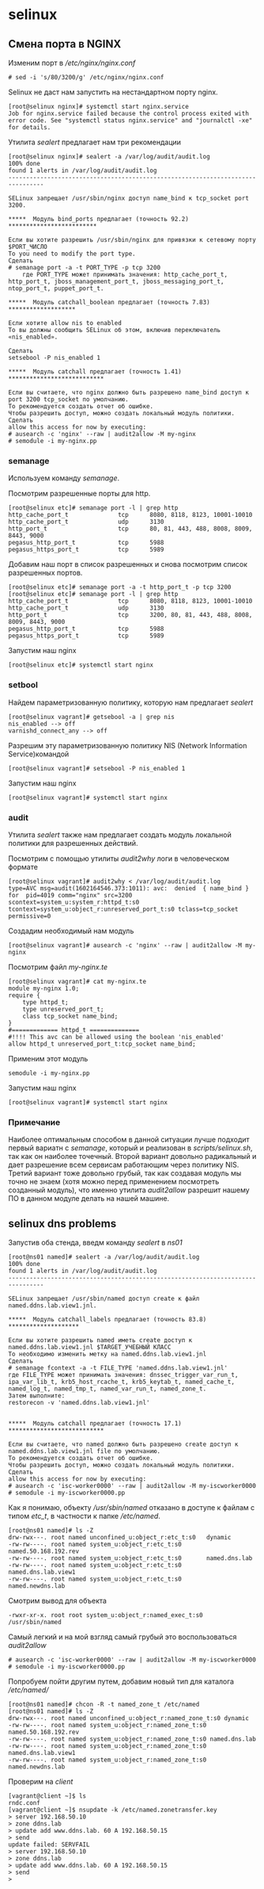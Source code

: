 # selinux

## Смена порта в NGINX
Изменим порт в */etc/nginx/nginx.conf*

	# sed -i 's/80/3200/g' /etc/nginx/nginx.conf

Selinux не даст нам запустить на нестандартном порту nginx.

	[root@selinux nginx]# systemctl start nginx.service 
	Job for nginx.service failed because the control process exited with error code. See "systemctl status nginx.service" and "journalctl -xe" for details.


Утилита *sealert* предлагает нам три рекомендации

	[root@selinux nginx]# sealert -a /var/log/audit/audit.log 
	100% done
	found 1 alerts in /var/log/audit/audit.log
	--------------------------------------------------------------------------------

	SELinux запрещает /usr/sbin/nginx доступ name_bind к tcp_socket port 3200.

	*****  Модуль bind_ports предлагает (точность 92.2)  *************************

	Если вы хотите разрешить /usr/sbin/nginx для привязки к сетевому порту $PORT_ЧИСЛО
	То you need to modify the port type.
	Сделать
	# semanage port -a -t PORT_TYPE -p tcp 3200
	    где PORT_TYPE может принимать значения: http_cache_port_t, http_port_t, jboss_management_port_t, jboss_messaging_port_t, ntop_port_t, puppet_port_t.

	*****  Модуль catchall_boolean предлагает (точность 7.83)  *******************

	Если хотите allow nis to enabled
	То вы должны сообщить SELinux об этом, включив переключатель «nis_enabled».

	Сделать
	setsebool -P nis_enabled 1

	*****  Модуль catchall предлагает (точность 1.41)  ***************************

	Если вы считаете, что nginx должно быть разрешено name_bind доступ к port 3200 tcp_socket по умолчанию.
	То рекомендуется создать отчет об ошибке.
	Чтобы разрешить доступ, можно создать локальный модуль политики.
	Сделать
	allow this access for now by executing:
	# ausearch -c 'nginx' --raw | audit2allow -M my-nginx
	# semodule -i my-nginx.pp


### semanage
Используем команду *semanage*.

Посмотрим разрешенные порты для http.


	[root@selinux etc]# semanage port -l | grep http
	http_cache_port_t              tcp      8080, 8118, 8123, 10001-10010
	http_cache_port_t              udp      3130
	http_port_t                    tcp      80, 81, 443, 488, 8008, 8009, 8443, 9000
	pegasus_http_port_t            tcp      5988
	pegasus_https_port_t           tcp      5989

Добавим наш порт в список разрешенных и снова посмотрим список разрешенных портов.

	[root@selinux etc]# semanage port -a -t http_port_t -p tcp 3200
	[root@selinux etc]# semanage port -l | grep http
	http_cache_port_t              tcp      8080, 8118, 8123, 10001-10010
	http_cache_port_t              udp      3130
	http_port_t                    tcp      3200, 80, 81, 443, 488, 8008, 8009, 8443, 9000
	pegasus_http_port_t            tcp      5988
	pegasus_https_port_t           tcp      5989

Запустим наш nginx

	[root@selinux etc]# systemctl start nginx


### setbool

Найдем параметризованную политику, которую нам предлагает *sealert*

	[root@selinux vagrant]# getsebool -a | grep nis
	nis_enabled --> off
	varnishd_connect_any --> off


Разрешим эту параметризованную политику NIS (Network Information Service)командой

	[root@selinux vagrant]# setsebool -P nis_enabled 1

Запустим наш nginx

	[root@selinux vagrant]# systemctl start nginx

### audit

Утилита *sealert* также нам предлагает создать модуль локальной политики для разрешенных действий.

Посмотрим с помощью утилиты *audit2why* логи в человеческом формате

	[root@selinux vagrant]# audit2why < /var/log/audit/audit.log
	type=AVC msg=audit(1602164546.373:1011): avc:  denied  { name_bind } for  pid=4019 comm="nginx" src=3200 scontext=system_u:system_r:httpd_t:s0 tcontext=system_u:object_r:unreserved_port_t:s0 tclass=tcp_socket permissive=0

Создадим необходимый нам модуль

	[root@selinux vagrant]# ausearch -c 'nginx' --raw | audit2allow -M my-nginx

Посмотрим файл *my-nginx.te*

	[root@selinux vagrant]# cat my-nginx.te
	module my-nginx 1.0;
	require {
		type httpd_t;
		type unreserved_port_t;
		class tcp_socket name_bind;
	}
	#============= httpd_t ==============
	#!!!! This avc can be allowed using the boolean 'nis_enabled'
	allow httpd_t unreserved_port_t:tcp_socket name_bind;

Применим этот модуль
	
	semodule -i my-nginx.pp

Запустим наш nginx

	[root@selinux vagrant]# systemctl start nginx

### Примечание

Наиболее оптимальным способом в данной ситуации лучше подходит первый вариатн с *semanage*, который и реализован в *scripts/selinux.sh*, так как он наиболее точечный. Второй вариант довольно радикальный и дает разрешение всем сервисам работающим через политику NIS. Третий вариант тоже довольно грубый, так как создавая модуль мы точно не знаем (хотя можно перед применением посмотреть созданный модуль), что именно утилита *audit2allow* разрешит нашему ПО в данном модуле делать на нашей машине.


## selinux dns problems

Запустив оба стенда, введм команду *sealert* в *ns01*

	[root@ns01 named]# sealert -a /var/log/audit/audit.log 
	100% done
	found 1 alerts in /var/log/audit/audit.log
	--------------------------------------------------------------------------------

	SELinux запрещает /usr/sbin/named доступ create к файл named.ddns.lab.view1.jnl.

	*****  Модуль catchall_labels предлагает (точность 83.8)  ********************

	Если вы хотите разрешить named иметь create доступ к named.ddns.lab.view1.jnl $TARGET_УЧЕБНЫЙ КЛАСС
	То необходимо изменить метку на named.ddns.lab.view1.jnl
	Сделать
	# semanage fcontext -a -t FILE_TYPE 'named.ddns.lab.view1.jnl'
	где FILE_TYPE может принимать значения: dnssec_trigger_var_run_t, ipa_var_lib_t, krb5_host_rcache_t, krb5_keytab_t, named_cache_t, named_log_t, named_tmp_t, named_var_run_t, named_zone_t. 
	Затем выполните: 
	restorecon -v 'named.ddns.lab.view1.jnl'


	*****  Модуль catchall предлагает (точность 17.1)  ***************************

	Если вы считаете, что named должно быть разрешено create доступ к named.ddns.lab.view1.jnl file по умолчанию.
	То рекомендуется создать отчет об ошибке.
	Чтобы разрешить доступ, можно создать локальный модуль политики.
	Сделать
	allow this access for now by executing:
	# ausearch -c 'isc-worker0000' --raw | audit2allow -M my-iscworker0000
	# semodule -i my-iscworker0000.pp

Как я понимаю, объекту */usr/sbin/named* отказано в доступе к файлам с типом *etc_t*, в частности к папке */etc/named*.

	[root@ns01 named]# ls -Z
	drw-rwx---. root named unconfined_u:object_r:etc_t:s0   dynamic
	-rw-rw----. root named system_u:object_r:etc_t:s0       named.50.168.192.rev
	-rw-rw----. root named system_u:object_r:etc_t:s0       named.dns.lab
	-rw-rw----. root named system_u:object_r:etc_t:s0       named.dns.lab.view1
	-rw-rw----. root named system_u:object_r:etc_t:s0       named.newdns.lab

Смотрим вывод для объекта

	-rwxr-xr-x. root root system_u:object_r:named_exec_t:s0 /usr/sbin/named

Самый легкий и на мой взгляд самый грубый это воспользоваться *audit2allow*

	# ausearch -c 'isc-worker0000' --raw | audit2allow -M my-iscworker0000
	# semodule -i my-iscworker0000.pp

Попробуем пойти другим путем, добавим новый тип для каталога */etc/named/*

	[root@ns01 named]# chcon -R -t named_zone_t /etc/named
	[root@ns01 named]# ls -Z
	drw-rwx---. root named unconfined_u:object_r:named_zone_t:s0 dynamic
	-rw-rw----. root named system_u:object_r:named_zone_t:s0 named.50.168.192.rev
	-rw-rw----. root named system_u:object_r:named_zone_t:s0 named.dns.lab
	-rw-rw----. root named system_u:object_r:named_zone_t:s0 named.dns.lab.view1
	-rw-rw----. root named system_u:object_r:named_zone_t:s0 named.newdns.lab

Проверим на *client*

	[vagrant@client ~]$ ls
	rndc.conf
	[vagrant@client ~]$ nsupdate -k /etc/named.zonetransfer.key
	> server 192.168.50.10
	> zone ddns.lab
	> update add www.ddns.lab. 60 A 192.168.50.15
	> send
	update failed: SERVFAIL
	> server 192.168.50.10
	> zone ddns.lab
	> update add www.ddns.lab. 60 A 192.168.50.15
	> send
	> 

